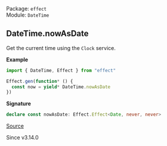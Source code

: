 Package: `effect`<br />
Module: `DateTime`<br />

## DateTime.nowAsDate

Get the current time using the `Clock` service.

**Example**

```ts
import { DateTime, Effect } from "effect"

Effect.gen(function* () {
  const now = yield* DateTime.nowAsDate
})
```

**Signature**

```ts
declare const nowAsDate: Effect.Effect<Date, never, never>
```

[Source](https://github.com/Effect-TS/effect/tree/main/packages/effect/src/DateTime.ts#L506)

Since v3.14.0
